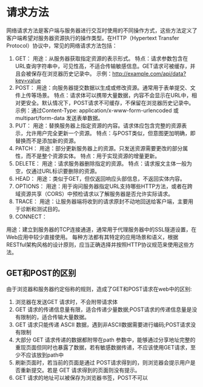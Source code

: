 # 请求方法
网络请求方法是客户端与服务器进行交互时使用的不同操作方式，这些方法定义了客户端希望对服务器资源执行的操作类型。在HTTP（Hypertext Transfer Protocol）协议中，常见的网络请求方法包括：

1. GET：
用途：从服务器获取指定资源的表示形式。
特点：请求参数包含在URL查询字符串中，可见性高，不适合传输敏感信息。GET请求可被缓存，并且会被保存在浏览器历史记录中。
示例：http://example.com/api/data?key=value
2. POST：
用途：向服务器提交数据以生成或修改资源。通常用于表单提交、文件上传等场景。
特点：请求体可以携带大量数据，内容不会显示在URL中，相对更安全。默认情况下，POST请求不可缓存，不保留在浏览器历史记录中。
示例：通过Content-Type: application/x-www-form-urlencoded 或 multipart/form-data 发送表单数据。
3. PUT：
用途：替换服务器上指定资源的内容。请求体应包含完整的资源表示，允许用户完全更新一个资源。
特点：与POST类似，但意图更加明确，即替换而不是添加新的资源。
4. PATCH：
用途：部分更新服务器上的资源。只发送资源需要更改的部分属性，而不是整个资源实体。
特点：用于实现资源的增量更新。
5. DELETE：
用途：请求服务器删除指定的资源。
特点：请求报文主体一般为空，仅通过URL标识要删除的资源。
6. HEAD：
用途：类似于GET，但仅返回响应头部信息，不返回实体内容。
7. OPTIONS：
用途：用于询问服务器指定URL支持哪些HTTP方法，或者在跨域资源共享（CORS）中预检请求以了解服务器是否允许实际请求。
8. TRACE：
用途：让服务器端将收到的请求原封不动地回送给客户端，主要用于诊断和测试目的。
9. CONNECT：

用途：建立到服务器的TCP连接通道，通常用于代理服务器中的SSL隧道设置，在Web应用中较少直接使用。
每种方法都有其特定的应用场景和语义，根据RESTful架构风格的设计原则，应当正确选择并按照HTTP协议规范来使用这些方法。

## GET和POST的区别
由于浏览器和服务器约定俗称的规则，造成了GET和POST请求在web中的区别:
1. 浏览器在发送GET 请求时，不会附带请求体
2. GET 请求的传递信息量有限，适合传递少量数据;POST请求的传递信息量是没有限制的，适合传输大量数据。
3. GET 请求只能传递 ASCII 数据，遇到非ASCII数据需要进行编码;POST请求没有限制
4. 大部分 GET 请求传递的数据都附带在path 参数中，能够通过分享地址完整的重现页面但同时也暴露了数据，若有敏感数据传递，不应该使用GET请求，至少不应该放到path中
5. 刷新页面时，若当前的页面是通过 POST请求得到的，则浏览器会提示用户是否重新提交。若是 GET 请求得到的页面则没有提示。
6. GET 请求的地址可以被保存为浏览器书签，POST不可以